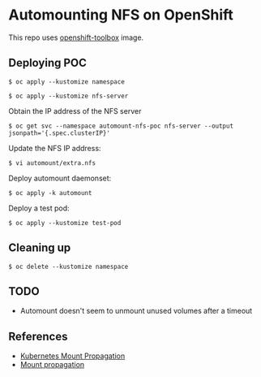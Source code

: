 # Automounting NFS on OpenShift

This repo uses [openshift-toolbox](https://github.com/noseka1/openshift-toolbox) image.

## Deploying POC

```
$ oc apply --kustomize namespace
```

```
$ oc apply --kustomize nfs-server
```

Obtain the IP address of the NFS server

```
$ oc get svc --namespace automount-nfs-poc nfs-server --output jsonpath='{.spec.clusterIP}'
```

Update the NFS IP address:

```
$ vi automount/extra.nfs
```

Deploy automount daemonset:

```
$ oc apply -k automount
```

Deploy a test pod:

```
$ oc apply --kustomize test-pod
```

## Cleaning up

```
$ oc delete --kustomize namespace
```

## TODO

* Automount doesn't seem to unmount unused volumes after a timeout

## References

* [Kubernetes Mount Propagation](https://medium.com/kokster/kubernetes-mount-propagation-5306c36a4a2d)
* [Mount propagation](https://kubernetes.io/docs/concepts/storage/volumes/#mount-propagation)
